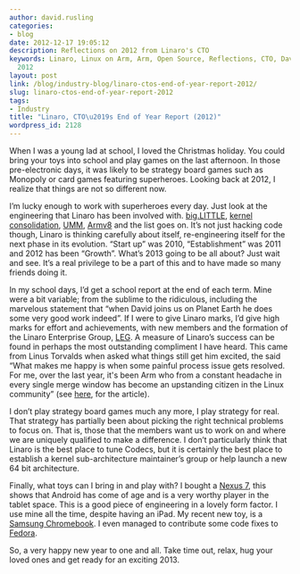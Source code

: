 ```yaml
---
author: david.rusling
categories:
- blog
date: 2012-12-17 19:05:12
description: Reflections on 2012 from Linaro's CTO
keywords: Linaro, Linux on Arm, Arm, Open Source, Reflections, CTO, David A. Rusling,
  2012
layout: post
link: /blog/industry-blog/linaro-ctos-end-of-year-report-2012/
slug: linaro-ctos-end-of-year-report-2012
tags:
- Industry
title: "Linaro, CTO\u2019s End of Year Report (2012)"
wordpress_id: 2128
---
```


When I was a young lad at school, I loved the Christmas holiday. You could bring your toys into school and play games on the last afternoon. In those pre-electronic days, it was likely to be strategy board games such as Monopoly or card games featuring superheroes. Looking back at 2012, I realize that things are not so different now.

I’m lucky enough to work with superheroes every day. Just look at the engineering that Linaro has been involved with. [big.LITTLE](/blog/big-little-technology-two-usage-models/), [kernel consolidation](https://wiki.linaro.org/WorkingGroups/Kernel), [UMM](/blog/linaros-emphasis-on-dma_buf-in-the-3-3-linux-kernel/), [Armv8](/engineering/initiatives/armv8/) and the list goes on. It’s not just hacking code though, Linaro is thinking carefully about itself, re-engineering itself for the next phase in its evolution. “Start up” was 2010, “Establishment” was 2011 and 2012 has been “Growth”. What’s 2013 going to be all about? Just wait and see. It’s a real privilege to be a part of this and to have made so many friends doing it.

In my school days, I’d get a school report at the end of each term. Mine were a bit variable; from the sublime to the ridiculous, including the marvelous statement that “when David joins us on Planet Earth he does some very good work indeed”. If I were to give Linaro marks, I’d give high marks for effort and achievements, with new members and the formation of the Linaro Enterprise Group, [LEG](/engineering/groups/ldcg/). A measure of Linaro’s success can be found in perhaps the most outstanding compliment I have heard. This came from Linus Torvalds when asked what things still get him excited, the said “What makes me happy is when some painful process issue gets resolved. For me, over the last year, it's been Arm who from a constant headache in every single merge window has become an upstanding citizen in the Linux community” (see [here]( http://news.softpedia.com/news/Linus-Torvalds-Arm-Is-an-Upstanding-Member-of-The-Community-294886.shtml), for the article).

I don’t play strategy board games much any more, I play strategy for real. That strategy has partially been about picking the right technical problems to focus on. That is, those that the members want us to work on and where we are uniquely qualified to make a difference. I don’t particularly think that Linaro is the best place to tune Codecs, but it is certainly the best place to establish a kernel sub-architecture maintainer’s group or help launch a new 64 bit architecture.

Finally, what toys can I bring in and play with? I bought a [Nexus 7](http://www.google.com/nexus/7/), this shows that Android has come of age and is a very worthy player in the tablet space. This is a good piece of engineering in a lovely form factor. I use mine all the time, despite having an iPad. My recent new toy, is a [Samsung Chromebook](http://www.samsung.com/us/computer/chromebook). I even managed to contribute some code fixes to [Fedora](http://fedoraproject.org/).

So, a very happy new year to one and all. Take time out, relax, hug your loved ones and get ready for an exciting 2013.